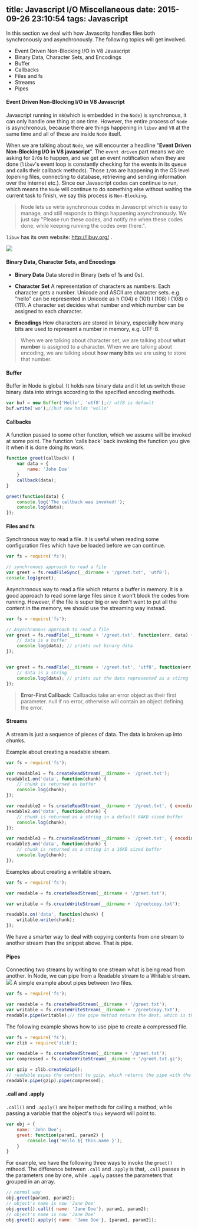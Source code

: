 title: Javascript I/O Miscellaneous
date: 2015-09-26 23:10:54
tags: Javascript
---
In this section we deal with how Javascritp handles files both synchronously and asynchronously. The following topics will get involved.
- Event Driven Non-Blocking I/O in V8 Javascript
- Binary Data, Character Sets, and Encodings
- Buffer
- Callbacks
- Files and fs
- Streams
- Pipes

<!-- more -->

#### Event Driven Non-Blocking I/O in V8 Javascript
Javascript running in `V8`(which is embedded in the `Node`) is synchronous, it can only handle one thing at one time. However, the entire process of `Node` is asynchronous, because there are things happening in `libuv` and `V8` at the same time and all of these are inside `Node` itself. 

When we are talking about `Node`, we will encounter a headline "**Event Driven Non-Blocking I/O in V8 javascript**". The `event driven` part means we are asking for `I/O`s to happen, and we get an event notification when they are done (`libuv`'s event loop is constantly checking for the events in its queue and calls their callback methods).  Those `I/O`s are happening in the OS level (opening files, connecting to database, retrieving and sending information over the internet etc.). Since our Javascript codes can continue to run, which means the `Node` will continue to do something else without waiting the current task to finish, we say this process is `Non-Blocking`. 

> Node lets us wirte synchronous codes in Javascript which is easy to manage, and still responds to things happening asynchronously. We just say "Please run these codes, and notify me when these codes done,  while keeping running the codes over there.". 

`libuv` has its own website: http://libuv.org/ .

![](non_blocking_io.png)


#### Binary Data, Character Sets, and Encodings
- **Binary Data**
Data stored in Binary (sets of 1s and 0s).

- **Character Set**
A representation of characters as numbers. Each character gets a number. Unicode and ASCII are character sets. e.g. "hello" can be represented in Unicode as h (104) e (101) l (108) l (108) o (111). A character set decides what number and which number can be assigned to each character.

- **Encodings**
How characters are stored in binary, especially how many bits are used to represent a number in memory, e.g. UTF-8.

> When we are talking about character set, we are talking about **what number** is assigned to a character. When we are talking about encoding, we are talking about **how many bits** we are using to store that number.

#### Buffer
Buffer in Node is global. It holds raw binary data and it let us switch those binary data into strings according to the specified encoding methods.
```  javascript
var buf = new Buffer('Hello', 'utf8');// utf8 is default
buf.write('wo');//buf now holds 'wollo'
```

#### Callbacks
A function passed to some other function, which we assume will be invoked at some point. The function 'calls back' back invoking the function you give it when it is done doing its work.
``` javascript
function greet(callback) {
	var data = {
		name: 'John Doe'
	}
	callback(data);
}

greet(function(data) {
	console.log('The callback was invoked!');
	console.log(data);
});
```

#### Files and fs
Synchronous way to read a file. It is useful when reading some configuration files which have be loaded before we can continue.
``` javascript
var fs = require('fs');

// synchronous approach to read a file
var greet = fs.readFileSync(__dirname + '/greet.txt', 'utf8');
console.log(greet);
```
Asynchronous way to read a file which returns a buffer in memory. It is a good approach to read some large files since it won't block the codes from running. However, if the file is super big or we don't want to put all the content in the memory, we should use the streaming way instead.
``` javascript
var fs = require('fs');

// Asynchronous approach to read a file
var greet = fs.readFile(__dirname + '/greet.txt', function(err, data) {
    // data is a buffer
    console.log(data); // prints out binary data
});


var greet = fs.readFile(__dirname + '/greet.txt', 'utf8', function(err, data) {
    // data is a string
    console.log(data); // prints out the data represented as a stirng
});
```

> **Error-First Callback**: Callbacks take an error object as their first parameter. null if no error, otherwise will contain an object defining the error. 

#### Streams
A stream is just a sequence of pieces of data. The data is broken up into chunks.

Example about creating a readable stream.
``` javascript
var fs = require('fs');

var readable1 = fs.createReadStream(__dirname + '/greet.txt');
readable1.on('data', function(chunk) {
    // chunk is returned as buffer
    console.log(chunk);
});

var readable2 = fs.createReadStream(__dirname + '/greet.txt', { encoding: 'utf8' });
readable2.on('data', function(chunk) {
    // chunk is returned as a string in a default 64KB sized buffer
    console.log(chunk);
});

var readable3 = fs.createReadStream(__dirname + '/greet.txt', { encoding: 'utf8', highWaterMark: 16 * 1024});
readable3.on('data', function(chunk) {
    // chunk is returned as a string in a 16KB sized buffer
    console.log(chunk);
});
```
Examples about creating a writable stream.
``` javascript
var fs = require('fs');

var readable = fs.createReadStream(__dirname + '/greet.txt');

var writable = fs.createWriteStream(__dirname + '/greetcopy.txt');

readable.on('data', function(chunk) {
    writable.write(chunk);
});
```
We have a smarter way to deal with copying contents from one stream to another stream than the snippet above. That is pipe.

#### Pipes
Connecting two streams by writing to one stream what is being read from another. In Node, we can pipe from a Readable stream to a Writable stream.
![](pipes.png)
A simple example about pipes between two files.
``` javascript
var fs = require('fs');

var readable = fs.createReadStream(__dirname + '/greet.txt');
var writable = fs.createWriteStream(__dirname + '/greetcopy.txt');
readable.pipe(writable);// the pipe method return the dest, which is the writable
```
The following example shows how to use pipe to create a compressed file.
``` javascript
var fs = require('fs');
var zlib = require('zlib');

var readable = fs.createReadStream(__dirname + '/greet.txt');
var compressed = fs.createWriteStream(__dirname + '/greet.txt.gz');

var gzip = zlib.createGzip();
// readable pipes the content to gzip, which returns the pipe with the  compressed data, and then these data are finally piped to the compressed file.
readable.pipe(gzip).pipe(compressed);
```

#### .call and .apply
`.call()` and `.apply()` are helper methods for calling a method, while passing a variable that the object's `this` keyword will point to.

``` javascript
var obj = {
	name: 'John Doe';
	greet: function(param1, param2) {
		console.log('Hello ${ this.name }');
	}
}
```
For example, we have the following three ways to invoke the `greet()` mtheod. The difference between `.call` and `.apply` is that, `.call` passes in the parameters one by one, while `.apply` passes the parameters that grouped in an array.
``` javascript
// normal way
obj.greet(param1, param2);
// object's name is now 'Jane Doe'
obj.greet().call({ name: 'Jane Doe'}, param1, param2);
// object's name is now 'Jane Doe'
obj.greet().apply({ name: 'Jane Doe'}, [param1, param2]);
```

